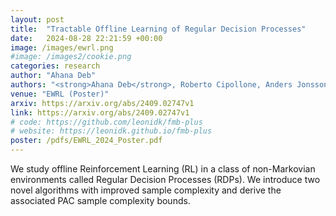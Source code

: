 ```yaml
---
layout: post
title:  "Tractable Offline Learning of Regular Decision Processes"
date:   2024-08-28 22:21:59 +00:00
image: /images/ewrl.png
#image: /images2/cookie.png
categories: research
author: "Ahana Deb"
authors: "<strong>Ahana Deb</strong>, Roberto Cipollone, Anders Jonsson, Alessandro Ronca, Mohammad Sadegh Talebi"
venue: "EWRL (Poster)"
arxiv: https://arxiv.org/abs/2409.02747v1
link: https://arxiv.org/abs/2409.02747v1
# code: https://github.com/leonidk/fmb-plus
# website: https://leonidk.github.io/fmb-plus
poster: /pdfs/EWRL_2024_Poster.pdf
---
```

We study offline Reinforcement Learning (RL) in a class of non-Markovian environments called Regular Decision Processes (RDPs). We introduce two novel algorithms with improved sample complexity and derive the associated PAC sample complexity bounds.